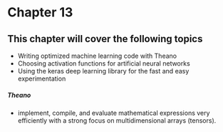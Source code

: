 # Chapter 13
## This chapter will cover the following topics
* Writing optimized machine learning code with Theano
* Choosing activation functions for artificial neural networks
* Using the keras deep learning library for the fast and easy experimentation

##### Theano
* implement, compile, and evaluate mathematical expressions very efficiently with a strong focus on multidimensional arrays (tensors).
